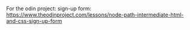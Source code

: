 For the odin project: sign-up form: https://www.theodinproject.com/lessons/node-path-intermediate-html-and-css-sign-up-form
